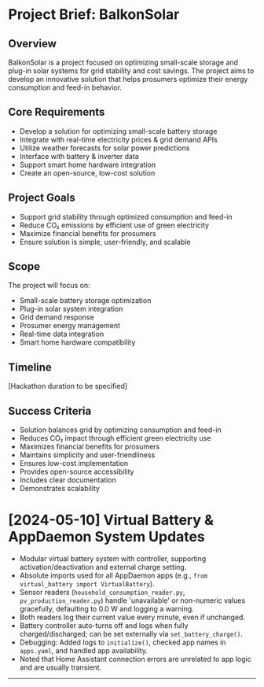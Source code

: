 # Project Brief: BalkonSolar

## Overview
BalkonSolar is a project focused on optimizing small-scale storage and plug-in solar systems for grid stability and cost savings. The project aims to develop an innovative solution that helps prosumers optimize their energy consumption and feed-in behavior.

## Core Requirements
- Develop a solution for optimizing small-scale battery storage
- Integrate with real-time electricity prices & grid demand APIs
- Utilize weather forecasts for solar power predictions
- Interface with battery & inverter data
- Support smart home hardware integration
- Create an open-source, low-cost solution

## Project Goals
- Support grid stability through optimized consumption and feed-in
- Reduce CO₂ emissions by efficient use of green electricity
- Maximize financial benefits for prosumers
- Ensure solution is simple, user-friendly, and scalable

## Scope
The project will focus on:
- Small-scale battery storage optimization
- Plug-in solar system integration
- Grid demand response
- Prosumer energy management
- Real-time data integration
- Smart home hardware compatibility

## Timeline
[Hackathon duration to be specified]

## Success Criteria
- Solution balances grid by optimizing consumption and feed-in
- Reduces CO₂ impact through efficient green electricity use
- Maximizes financial benefits for prosumers
- Maintains simplicity and user-friendliness
- Ensures low-cost implementation
- Provides open-source accessibility
- Includes clear documentation
- Demonstrates scalability

# [2024-05-10] Virtual Battery & AppDaemon System Updates

- Modular virtual battery system with controller, supporting activation/deactivation and external charge setting.
- Absolute imports used for all AppDaemon apps (e.g., `from virtual_battery import VirtualBattery`).
- Sensor readers (`household_consumption_reader.py`, `pv_production_reader.py`) handle 'unavailable' or non-numeric values gracefully, defaulting to 0.0 W and logging a warning.
- Both readers log their current value every minute, even if unchanged.
- Battery controller auto-turns off and logs when fully charged/discharged; can be set externally via `set_battery_charge()`.
- Debugging: Added logs to `initialize()`, checked app names in `apps.yaml`, and handled app availability.
- Noted that Home Assistant connection errors are unrelated to app logic and are usually transient.

---
